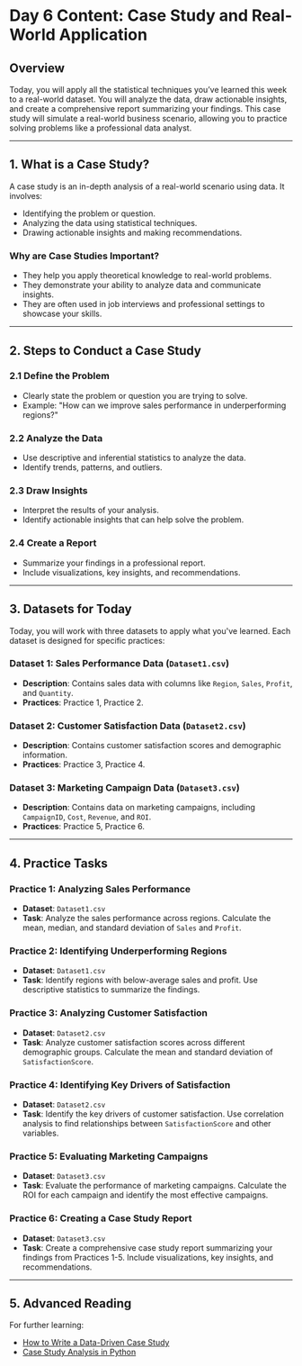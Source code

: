 # Day 6 Content: Case Study and Real-World Application

## Overview
Today, you will apply all the statistical techniques you’ve learned this week to a real-world dataset. You will analyze the data, draw actionable insights, and create a comprehensive report summarizing your findings. This case study will simulate a real-world business scenario, allowing you to practice solving problems like a professional data analyst.

---

## 1. What is a Case Study?
A case study is an in-depth analysis of a real-world scenario using data. It involves:
- Identifying the problem or question.
- Analyzing the data using statistical techniques.
- Drawing actionable insights and making recommendations.

### Why are Case Studies Important?
- They help you apply theoretical knowledge to real-world problems.
- They demonstrate your ability to analyze data and communicate insights.
- They are often used in job interviews and professional settings to showcase your skills.

---

## 2. Steps to Conduct a Case Study
### 2.1 Define the Problem
- Clearly state the problem or question you are trying to solve.
- Example: "How can we improve sales performance in underperforming regions?"

### 2.2 Analyze the Data
- Use descriptive and inferential statistics to analyze the data.
- Identify trends, patterns, and outliers.

### 2.3 Draw Insights
- Interpret the results of your analysis.
- Identify actionable insights that can help solve the problem.

### 2.4 Create a Report
- Summarize your findings in a professional report.
- Include visualizations, key insights, and recommendations.

---

## 3. Datasets for Today
Today, you will work with three datasets to apply what you've learned. Each dataset is designed for specific practices:

### Dataset 1: Sales Performance Data (`Dataset1.csv`)
- **Description**: Contains sales data with columns like `Region`, `Sales`, `Profit`, and `Quantity`.
- **Practices**: Practice 1, Practice 2.

### Dataset 2: Customer Satisfaction Data (`Dataset2.csv`)
- **Description**: Contains customer satisfaction scores and demographic information.
- **Practices**: Practice 3, Practice 4.

### Dataset 3: Marketing Campaign Data (`Dataset3.csv`)
- **Description**: Contains data on marketing campaigns, including `CampaignID`, `Cost`, `Revenue`, and `ROI`.
- **Practices**: Practice 5, Practice 6.

---

## 4. Practice Tasks
### Practice 1: Analyzing Sales Performance
- **Dataset**: `Dataset1.csv`
- **Task**: Analyze the sales performance across regions. Calculate the mean, median, and standard deviation of `Sales` and `Profit`.

### Practice 2: Identifying Underperforming Regions
- **Dataset**: `Dataset1.csv`
- **Task**: Identify regions with below-average sales and profit. Use descriptive statistics to summarize the findings.

### Practice 3: Analyzing Customer Satisfaction
- **Dataset**: `Dataset2.csv`
- **Task**: Analyze customer satisfaction scores across different demographic groups. Calculate the mean and standard deviation of `SatisfactionScore`.

### Practice 4: Identifying Key Drivers of Satisfaction
- **Dataset**: `Dataset2.csv`
- **Task**: Identify the key drivers of customer satisfaction. Use correlation analysis to find relationships between `SatisfactionScore` and other variables.

### Practice 5: Evaluating Marketing Campaigns
- **Dataset**: `Dataset3.csv`
- **Task**: Evaluate the performance of marketing campaigns. Calculate the ROI for each campaign and identify the most effective campaigns.

### Practice 6: Creating a Case Study Report
- **Dataset**: `Dataset3.csv`
- **Task**: Create a comprehensive case study report summarizing your findings from Practices 1-5. Include visualizations, key insights, and recommendations.

---

## 5. Advanced Reading
For further learning:
- [How to Write a Data-Driven Case Study](https://towardsdatascience.com/how-to-write-a-data-driven-case-study)
- [Case Study Analysis in Python](https://realpython.com/python-case-study/)